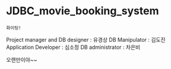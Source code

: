 # JDBC_movie_booking_system
```
화이팅!
```
Project manager and DB designer : 유경상
DB Manipulator : 김도진
Application Developer : 심소정
DB administrator : 차은비

오랜만이야~~
